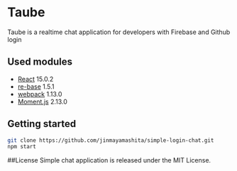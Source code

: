 # Taube
Taube is a realtime chat application for developers with Firebase and Github login

## Used modules
- [React](https://jquery.com) 15.0.2
- [re-base](www.firebase.com) 1.5.1
- [webpack](https://webpack.github.io/) 1.13.0
- [Moment.js](momentjs.com) 2.13.0

## Getting started

```bash
git clone https://github.com/jinmayamashita/simple-login-chat.git
npm start
```

##License
Simple chat application is released under the MIT License.
